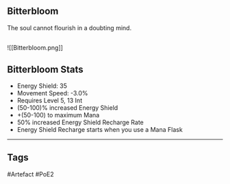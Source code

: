 ## Bitterbloom
The soul cannot flourish in a doubting mind.
##
![[Bitterbloom.png]]
## Bitterbloom Stats
- Energy Shield: 35
- Movement Speed: -3.0%
- Requires Level 5, 13 Int
- (50-100)% increased Energy Shield
- +(50-100) to maximum Mana
- 50% increased Energy Shield Recharge Rate
- Energy Shield Recharge starts when you use a Mana Flask


---
## Tags
#Artefact
#PoE2